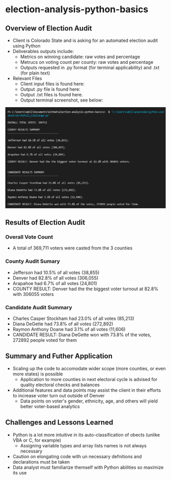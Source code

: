 # election-analysis-python-basics

## Overview of Election Audit
* Client is Colorado State and is asking for an automated election audit using Python
* Deliverables outputs include:
    * Metrics on winning candidate: raw votes and percentage
    * Metrucs on voting count per county: raw votes and percentage
    * Outputs requested in .py format (for terminal applicability) and .txt (for plain text)
* Relevant Files
    * Client input files is found here:
    * Output .py file is found here:
    * Output .txt files is found here. 
    * Output terminal screenshot, see below:

![Terminal_SS_Election_Audit](https://github.com/nabilram/election-analysis-python-basics/blob/main/resources/terminal_output.PNG)

## Results of Election Audit

### Overall Vote Count
* A total of 369,711 voters were casted from the 3 counties

### County Audit Sumary
* Jefferson had 10.5% of all votes (38,855)
* Denver had 82.8% of all votes (306,055)
* Arapahoe had 6.7% of all votes (24,801)
* COUNTY RESULT: Denver had the the biggest voter turnout at 82.8% with 306055 voters

### Candidate Audit Summary
* Charles Casper Stockham had 23.0% of all votes (85,213)
* Diana DeGette had 73.8% of all votes (272,892)
* Raymon Anthony Doane had 3.1% of all votes (11,606)
* CANDIDATE RESULT: Diana DeGette won with 73.8% of the votes, 272892 people voted for them

## Summary and Futher Application
* Scaling up the code to accomodate wider scope (more counties, or even more states) is possible
    * Application to more counties in next electoral cycle is advised for quality electoral checks and balances
* Additional features and data points may assist the client in their efforts to increase voter turn out outside of Denver
    * Data points on voter's gender, ethnicity, age, and others will yield better voter-based analytics

## Challenges and Lessons Learned
* Python is a lot more intuitive in its auto-classification of obects (unlike VBA or C, for example)
    * Assigning variable types and array lists names is not always necessary
* Caution on elongating code with un necessary defnitions and declarations must be taken
* Data analyst must familiarize themself with Python abilities so maximize its use